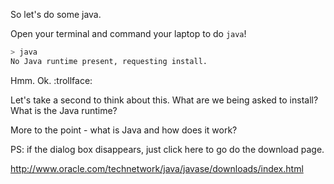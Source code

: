 So let's do some java.

Open your terminal and command your laptop to do `java`!

```sh
> java
No Java runtime present, requesting install.
```

Hmm. Ok. :trollface:


Let's take a second to think about this.
What are we being asked to install? What is the Java runtime?

More to the point - what is Java and how does it work?

PS: if the dialog box disappears, just click here to go do the download page.


http://www.oracle.com/technetwork/java/javase/downloads/index.html
